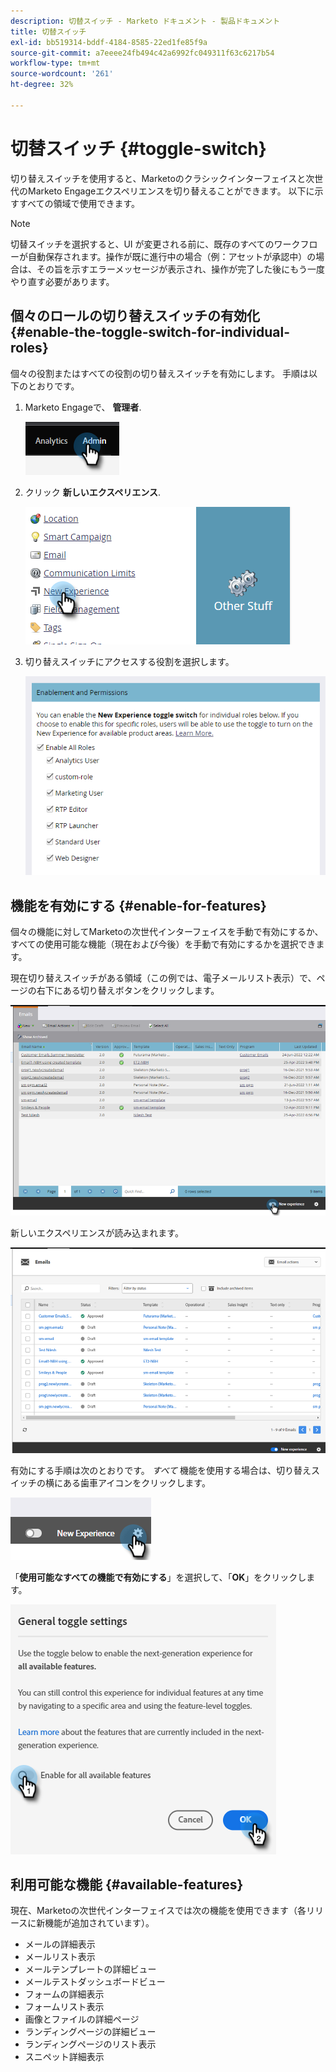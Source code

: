 ```yaml
---
description: 切替スイッチ - Marketo ドキュメント - 製品ドキュメント
title: 切替スイッチ
exl-id: bb519314-bddf-4184-8585-22ed1fe85f9a
source-git-commit: a7eeee24fb494c42a6992fc049311f63c6217b54
workflow-type: tm+mt
source-wordcount: '261'
ht-degree: 32%

---
```


# 切替スイッチ {#toggle-switch}

切り替えスイッチを使用すると、Marketoのクラシックインターフェイスと次世代のMarketo Engageエクスペリエンスを切り替えることができます。 以下に示すすべての領域で使用できます。

>[!NOTE]
>
>切替スイッチを選択すると、UI が変更される前に、既存のすべてのワークフローが自動保存されます。操作が既に進行中の場合（例：アセットが承認中）の場合は、その旨を示すエラーメッセージが表示され、操作が完了した後にもう一度やり直す必要があります。

## 個々のロールの切り替えスイッチの有効化 {#enable-the-toggle-switch-for-individual-roles}

個々の役割またはすべての役割の切り替えスイッチを有効にします。 手順は以下のとおりです。

1. Marketo Engageで、 **管理者**.

   ![](assets/toggle-switch-1.png)

1. クリック **新しいエクスペリエンス**.

   ![](assets/toggle-switch-2.png)

1. 切り替えスイッチにアクセスする役割を選択します。

   ![](assets/toggle-switch-3.png)

## 機能を有効にする {#enable-for-features}

個々の機能に対してMarketoの次世代インターフェイスを手動で有効にするか、すべての使用可能な機能（現在および今後）を手動で有効にするかを選択できます。

現在切り替えスイッチがある領域（この例では、電子メールリスト表示）で、ページの右下にある切り替えボタンをクリックします。

![](assets/toggle-switch-4.png)

新しいエクスペリエンスが読み込まれます。

![](assets/toggle-switch-5.png)

有効にする手順は次のとおりです。 _すべて_ 機能を使用する場合は、切り替えスイッチの横にある歯車アイコンをクリックします。

![](assets/toggle-switch-6.png)

「**使用可能なすべての機能で有効にする**」を選択して、「**OK**」をクリックします。

![](assets/toggle-switch-7.png)

## 利用可能な機能 {#available-features}

現在、Marketoの次世代インターフェイスでは次の機能を使用できます（各リリースに新機能が追加されています）。

* メールの詳細表示
* メールリスト表示
* メールテンプレートの詳細ビュー
* メールテストダッシュボードビュー
* フォームの詳細表示
* フォームリスト表示
* 画像とファイルの詳細ページ
* ランディングページの詳細ビュー
* ランディングページのリスト表示
* スニペット詳細表示
